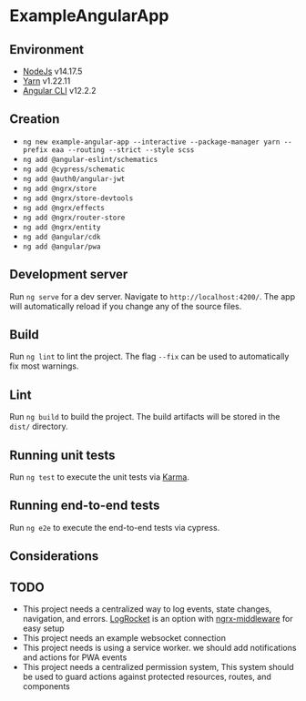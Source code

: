 # ExampleAngularApp

## Environment

- [NodeJs](https://nodejs.org/) v14.17.5
- [Yarn](https://yarnpkg.com/) v1.22.11
- [Angular CLI](https://github.com/angular/angular-cli) v12.2.2

## Creation

- `ng new example-angular-app --interactive --package-manager yarn --prefix eaa --routing --strict --style scss`
- `ng add @angular-eslint/schematics`
- `ng add @cypress/schematic`
- `ng add @auth0/angular-jwt`
- `ng add @ngrx/store`
- `ng add @ngrx/store-devtools`
- `ng add @ngrx/effects`
- `ng add @ngrx/router-store`
- `ng add @ngrx/entity`
- `ng add @angular/cdk`
- `ng add @angular/pwa`

## Development server

Run `ng serve` for a dev server. Navigate to `http://localhost:4200/`. The app will automatically reload if you change any of the source files.

## Build

Run `ng lint` to lint the project. The flag `--fix` can be used to automatically fix most warnings.

## Lint

Run `ng build` to build the project. The build artifacts will be stored in the `dist/` directory.

## Running unit tests

Run `ng test` to execute the unit tests via [Karma](https://karma-runner.github.io).

## Running end-to-end tests

Run `ng e2e` to execute the end-to-end tests via cypress.

## Considerations

## TODO

- This project needs a centralized way to log events, state changes, navigation, and errors. [LogRocket](https://logrocket.com/) is an option with [ngrx-middleware](https://docs.logrocket.com/docs/ngrx-middleware) for easy setup
- This project needs an example websocket connection
- This project needs is using a service worker. we should add notifications and actions for PWA events
- This project needs a centralized permission system, This system should be used to guard actions against protected resources, routes, and components
